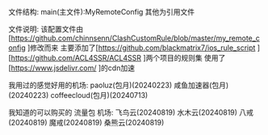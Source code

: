 文件结构:
  main(主文件):MyRemoteConfig
  其他为引用文件

文件说明:
  该配置文件由[https://github.com/chinnsenn/ClashCustomRule/blob/master/my_remote_config ]修改而来
  主要添加了[https://github.com/blackmatrix7/ios_rule_script ][https://github.com/ACL4SSR/ACL4SSR ]两个项目的规则集
  使用了[https://www.jsdelivr.com/ ]的cdn加速

我用过的感觉好用的机场:
  paoluz(包月)(20240223)
  咸鱼加速器(包月)(20240223)
  coffeecloud(包月)(20240713)

我知道的可以购买的 流量包 机场:
  飞鸟云(20240819)
  水木云(20240819)
  八戒(20240819)
  魔戒(20240819)
  桑熊云(20240819)

